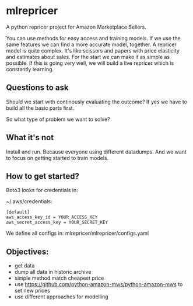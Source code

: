 # mlrepricer
A python repricer project for Amazon Marketplace Sellers.

You can use methods for easy access and training models.
If we use the same features we can find a more accurate model, together.
A repricer model is quite complex.
It's like scissors and papers with price elasticity and estimates about sales.
For the start we can make it as simple as possible.
If this is going very well, we will build a live repricer which is constantly learning.

## Questions to ask
Should we start with continously evaluating the outcome?
If yes we have to build all the basic parts first.

So what type of problem we want to solve?

## What it's not
Install and run.
Because everyone using different datadumps.
And we want to focus on getting started to train models.

## How to get started?
Boto3 looks for credentials in:

~/.aws/credentials:
```
[default]
aws_access_key_id = YOUR_ACCESS_KEY
aws_secret_access_key = YOUR_SECRET_KEY
```

We define all configs in:
mlrepricer/mlrepricer/configs.yaml

## Objectives:
- get data
- dump all data in historic archive
- simple method match cheapest price
- use https://github.com/python-amazon-mws/python-amazon-mws to set new prices
- use different approaches for modelling
